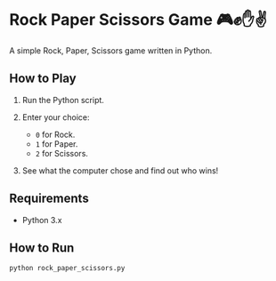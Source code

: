 # Rock Paper Scissors Game 🎮✊✋✌️

A simple Rock, Paper, Scissors game written in Python.

## How to Play

1. Run the Python script.

2. Enter your choice: 
   - `0` for Rock. 
   - `1` for Paper.
   - `2` for Scissors.

3. See what the computer chose and find out who wins!

## Requirements

- Python 3.x

## How to Run

```bash
python rock_paper_scissors.py

